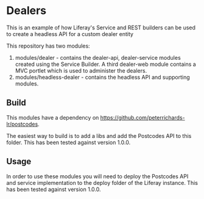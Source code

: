 # Dealers

This is an example of how Liferay's Service and REST builders can be used to create a headless API for a custom dealer entity

This repository has two modules:

1. modules/dealer - contains the dealer-api, dealer-service modules created using the Service Builder. A third dealer-web module contains a MVC portlet which is used to administer the dealers.
2. modules/headless-dealer - contains the headless API and supporting modules.

## Build

This modules have a dependency on https://github.com/peterrichards-lr/postcodes.

The easiest way to build is to add a libs and add the Postcodes API to this folder. This has been tested against version 1.0.0.

## Usage

In order to use these modules you will need to deploy the Postcodes API and service implementation to the deploy folder of the Liferay instance. This has been tested against version 1.0.0.
